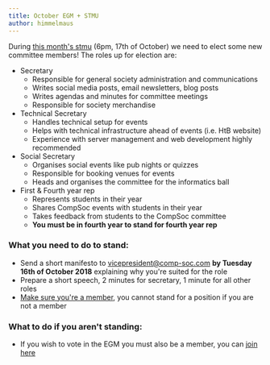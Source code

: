 ```yaml
---
title: October EGM + STMU
author: himmelmaus
---
```


During [this month's stmu](https://www.facebook.com/events/2191698291111220/) (6pm, 17th of October) we need to elect some new committee members! The roles up for election are:

- Secretary
  - Responsible for general society administration and communications
  - Writes social media posts, email newsletters, blog posts
  - Writes agendas and minutes for committee meetings
  - Responsible for society merchandise
- Technical Secretary
  - Handles technical setup for events
  - Helps with technical infrastructure ahead of events (i.e. HtB website)
  - Experience with server management and web development highly recommended
- Social Secretary
  - Organises social events like pub nights or quizzes
  - Responsible for booking venues for events
  - Heads and organises the committee for the informatics ball
- First & Fourth year rep
  - Represents students in their year
  - Shares CompSoc events with students in their year
  - Takes feedback from students to the CompSoc committee
  - **You must be in fourth year to stand for fourth year rep**

### What you need to do to stand:

- Send a short manifesto to vicepresident@comp-soc.com **by Tuesday 16th of October 2018** explaining why you're suited for the role
- Prepare a short speech, 2 minutes for secretary, 1 minute for all other roles
- [Make sure you're a member](https://www.eusa.ed.ac.uk/activities/societies/society/compsoc/), you cannot stand for a position if you are not a member

### What to do if you aren't standing:

- If you wish to vote in the EGM you must also be a member, you can [join here](https://www.eusa.ed.ac.uk/activities/societies/society/compsoc/)
